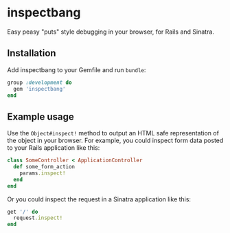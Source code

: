 # inspectbang


Easy peasy "puts" style debugging in your browser, for Rails and Sinatra.


## Installation

Add inspectbang to your Gemfile and run `bundle`:

```ruby
group :development do
  gem 'inspectbang'
end
```


## Example usage

Use the `Object#inspect!` method to output an HTML safe representation of
the object in your browser. For example, you could inspect form data posted
to your Rails application like this:

```ruby
class SomeController < ApplicationController
  def some_form_action
    params.inspect!
  end
end
```

Or you could inspect the request in a Sinatra application like this:

```ruby
get '/' do
  request.inspect!
end
```
